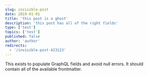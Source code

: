 ```yaml
---
slug: invisible-post
date: 2019-01-01
title: 'this post is a ghost'
description: 'this post has all of the right fields'
type: ['test']
topics: ['test']
published: false
author: 'author'
redirects:
  - '/invisible-post-423123'
---
```


This exists to populate GraphQL fields and avoid null errors. It should contain all of the available frontmatter.
